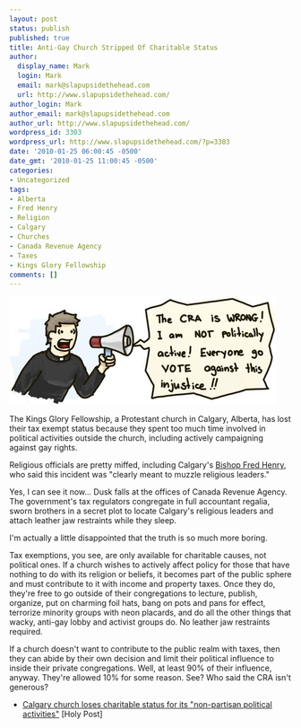 ```yaml
---
layout: post
status: publish
published: true
title: Anti-Gay Church Stripped Of Charitable Status
author:
  display_name: Mark
  login: Mark
  email: mark@slapupsidethehead.com
  url: http://www.slapupsidethehead.com/
author_login: Mark
author_email: mark@slapupsidethehead.com
author_url: http://www.slapupsidethehead.com/
wordpress_id: 3303
wordpress_url: http://www.slapupsidethehead.com/?p=3303
date: '2010-01-25 06:00:45 -0500'
date_gmt: '2010-01-25 11:00:45 -0500'
categories:
- Uncategorized
tags:
- Alberta
- Fred Henry
- Religion
- Calgary
- Churches
- Canada Revenue Agency
- Taxes
- Kings Glory Fellowship
comments: []
---
```

![](/wp-content/media/2010/01/politically-active.jpg "The bullhorn isn't an exaggeration")

The Kings Glory Fellowship, a Protestant church in Calgary, Alberta, has lost their tax exempt status because they spent too much time involved in political activities outside the church, including actively campaigning against gay rights.

Religious officials are pretty miffed, including Calgary's [Bishop Fred Henry](http://www.slapupsidethehead.com/2006/09/fred-henry-off-the-deep-end/ "Actively non-compassionate"), who said this incident was "clearly meant to muzzle religious leaders."

Yes, I can see it now... Dusk falls at the offices of Canada Revenue Agency. The government's tax regulators congregate in full accountant regalia, sworn brothers in a secret plot to locate Calgary's religious leaders and attach leather jaw restraints while they sleep.

I'm actually a little disappointed that the truth is so much more boring.

Tax exemptions, you see, are only available for charitable causes, not political ones. If a church wishes to actively affect policy for those that have nothing to do with its religion or beliefs, it becomes part of the public sphere and must contribute to it with income and property taxes. Once they do, they're free to go outside of their congregations to lecture, publish, organize, put on charming foil hats, bang on pots and pans for effect, terrorize minority groups with neon placards, and do all the other things that wacky, anti-gay lobby and activist groups do. No leather jaw restraints required.

If a church doesn't want to contribute to the public realm with taxes, then they can abide by their own decision and limit their political influence to inside their private congregations. Well, at least 90% of their influence, anyway. They're allowed 10% for some reason. See? Who said the CRA isn't generous?

- [Calgary church loses charitable status for its "non-partisan political activities"](http://network.nationalpost.com/np/blogs/holy-post/archive/2010/01/22/calgary-church-loses-charitable-status-for-its-quot-non-partisan-political-activities-quot.aspx) [Holy Post]
